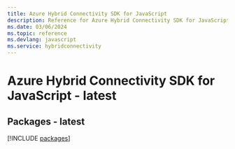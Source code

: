 ```yaml
---
title: Azure Hybrid Connectivity SDK for JavaScript
description: Reference for Azure Hybrid Connectivity SDK for JavaScript
ms.date: 03/06/2024
ms.topic: reference
ms.devlang: javascript
ms.service: hybridconnectivity
---
```

# Azure Hybrid Connectivity SDK for JavaScript - latest
## Packages - latest
[!INCLUDE [packages](hybrid-connectivity-index.md)]